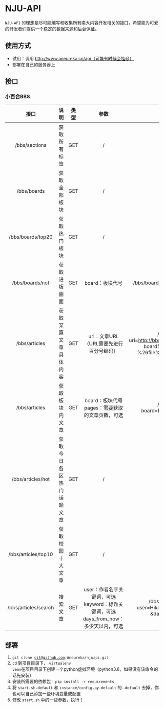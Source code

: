 # NJU-API

<code>NJU-API</code> 的理想是尽可能编写和收集所有南大内容开发相关的接口，希望能为可爱的开发者们提供一个稳定的数据来源和后台保证。



## 使用方式

   * 试用：调用 http://www.aneureka.cn/api（可能有时候会挂😆）
   * 部署在自己的服务器上 



## 接口

### 小百合BBS

|         接口         |           说明           | 类型 |                             参数                             |                             示例                             |
| :------------------: | :----------------------: | :--: | :----------------------------------------------------------: | :----------------------------------------------------------: |
|    /bbs/sections     |       获取所有标签       | GET  |                              /                               |                              /                               |
|     /bbs/boards      |       获取全部板块       | GET  |                              /                               |                              /                               |
|  /bbs/boards/top20   |       获取热门板块       | GET  |                              /                               |                              /                               |
|   /bbs/boards/not    |       获取进板画面       | GET  |                       board：板块代号                        |               /bbs/boards/not?board=D_Physics                |
|    /bbs/articles     |   获取某篇文章具体内容   | GET  |         url：文章URL<br/>（URL需要先进行百分号编码）         | /bbs/articles?<br/>url=http://bbs.nju.edu.cn/bbstcon%3F<br/>board%3DV_Suggestions<br/>%26file%3DM.1537578669.A |
|    /bbs/articles     |      获取板块内文章      | GET  |     board：板块代号<br/>pages：需要获取的文章页数，可选      |          /bbs/articles?<br/>board=D_Physics&pages=2          |
|  /bbs/articles/hot   | 获取今日各区热门话题文章 | GET  |                              /                               |                              /                               |
| /bbs/articles/top10  |     获取校园十大文章     | GET  |                              /                               |                              /                               |
| /bbs/articles/search |         搜索文章         | GET  | user：作者名字关键词，可选<br/>keyword：标题关键词，可选<br/>days_from_now：多少天以内，可选 | /bbs/articles/search?<br/>user=Hiki&keyword=Handsome<br/>&days_from_now=7 |



## 部署

1. <code>git clone git@github.com:Aneureka/njuapi.git</code>
2. <code>cd</code> 到项目目录下， <code>virtualenv venv</code>在项目目录下创建一个python虚拟环境（python3.6，如果没有该命令的话先安装）
3. 安装所需要的依赖包：<code>pip install -r requirements</code>
4. 将 <code>start.sh.default</code> 和 <code>instance/config.py.default</code> 的 <code>.default</code> 去掉，你也可以自己添加一些环境变量或配置
5. 修改 <code>start.sh</code> 中的一些参数，执行！

